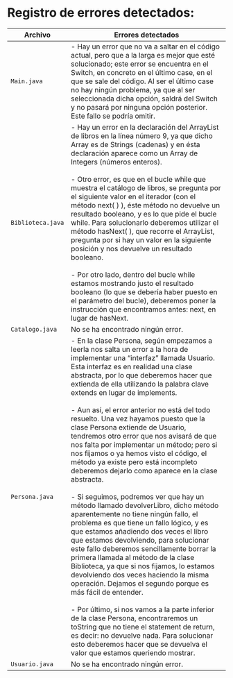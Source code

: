 # Registro de errores detectados:


| Archivo | Errores detectados |
| ---- | ---- |
| `Main.java` | - Hay un error que no va a saltar en el código actual, pero que a la larga es mejor que esté solucionado; este error se encuentra en el Switch, en concreto en el último case, en el que se sale del código. Al ser el último case no hay ningún problema, ya que al ser seleccionada dicha opción, saldrá del Switch y no pasará por ninguna opción posterior. Este fallo se podría omitir. |
| `Biblioteca.java` | - Hay un error en la declaración del ArrayList de libros en la línea número 9, ya que dicho Array es de Strings (cadenas) y en ésta declaración aparece como un Array de Integers (números enteros). <br><br> - Otro error, es que en el bucle while que muestra el catálogo de libros, se pregunta por el siguiente valor en el iterador (con el método next( ) ), éste método no devuelve un resultado booleano, y es lo que pide el bucle while. Para solucionarlo deberemos utilizar el método hasNext( ), que recorre el ArrayList, pregunta por si hay un valor en la siguiente posición y nos devuelve un resultado booleano. <br><br> - Por otro lado, dentro del bucle while estamos mostrando justo el resultado booleano (lo que se debería haber puesto en el parámetro del bucle), deberemos poner la instrucción que encontramos antes: next, en lugar de hasNext. |
| `Catalogo.java` | No se ha encontrado ningún error. |
| `Persona.java` | - En la clase Persona, según empezamos a leerla nos salta un error a la hora de implementar una “interfaz” llamada Usuario. Esta interfaz es en realidad una clase abstracta, por lo que deberemos hacer que extienda de ella utilizando la palabra clave extends en lugar de implements. <br><br> - Aun así, el error anterior no está del todo resuelto. Una vez hayamos puesto que la clase Persona extiende de Usuario, tendremos otro error que nos avisará de que nos falta por implementar un método; pero si nos fijamos o ya hemos visto el código, el método ya existe pero está incompleto deberemos dejarlo como aparece en la clase abstracta. <br><br> - Si seguimos, podremos ver que hay un método llamado devolverLibro, dicho método aparentemente no tiene ningún fallo, el problema es que tiene un fallo lógico, y es que estamos añadiendo dos veces el libro que estamos devolviendo, para solucionar este fallo deberemos sencillamente borrar la primera llamada al método de la clase Biblioteca, ya que si nos fijamos, lo estamos devolviendo dos veces haciendo la misma operación. Dejamos el segundo porque es más fácil de entender. <br><br> - Por último, si nos vamos a la parte inferior de la clase Persona, encontraremos un toString que no tiene el statement de return, es decir: no devuelve nada. Para solucionar esto deberemos hacer que se devuelva el valor que estamos queriendo mostrar. |
| `Usuario.java` | No se ha encontrado ningún error. |
